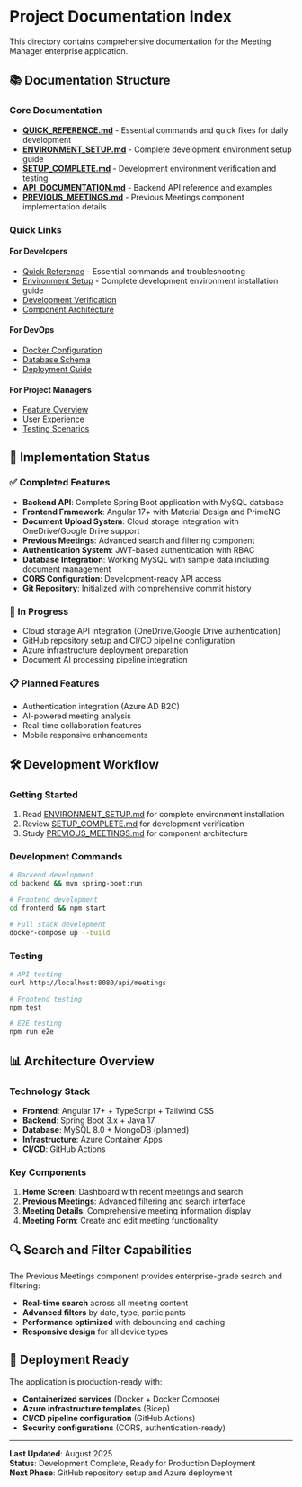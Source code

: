 # Project Documentation Index

This directory contains comprehensive documentation for the Meeting Manager enterprise application.

## 📚 Documentation Structure

### Core Documentation

- **[QUICK_REFERENCE.md](./QUICK_REFERENCE.md)** - Essential commands and quick fixes for daily development
- **[ENVIRONMENT_SETUP.md](./ENVIRONMENT_SETUP.md)** - Complete development environment setup guide
- **[SETUP_COMPLETE.md](./SETUP_COMPLETE.md)** - Development environment verification and testing
- **[API_DOCUMENTATION.md](./API_DOCUMENTATION.md)** - Backend API reference and examples
- **[PREVIOUS_MEETINGS.md](./PREVIOUS_MEETINGS.md)** - Previous Meetings component implementation details

### Quick Links

#### For Developers

- [Quick Reference](./QUICK_REFERENCE.md) - Essential commands and troubleshooting
- [Environment Setup](./ENVIRONMENT_SETUP.md) - Complete development environment installation guide
- [Development Verification](./SETUP_COMPLETE.md#development-environment-ready--working)
- [Component Architecture](./PREVIOUS_MEETINGS.md#architecture)

#### For DevOps
- [Docker Configuration](./SETUP_COMPLETE.md#development-commands)
- [Database Schema](./API_DOCUMENTATION.md#database-schema)
- [Deployment Guide](../README.md#azure-deployment)

#### For Project Managers
- [Feature Overview](./PREVIOUS_MEETINGS.md#features)
- [User Experience](./PREVIOUS_MEETINGS.md#user-experience)
- [Testing Scenarios](./PREVIOUS_MEETINGS.md#testing-scenarios)

## 🎯 Implementation Status

### ✅ Completed Features
- **Backend API**: Complete Spring Boot application with MySQL database
- **Frontend Framework**: Angular 17+ with Material Design and PrimeNG
- **Document Upload System**: Cloud storage integration with OneDrive/Google Drive support
- **Previous Meetings**: Advanced search and filtering component
- **Authentication System**: JWT-based authentication with RBAC
- **Database Integration**: Working MySQL with sample data including document management
- **CORS Configuration**: Development-ready API access
- **Git Repository**: Initialized with comprehensive commit history

### 🚧 In Progress
- Cloud storage API integration (OneDrive/Google Drive authentication)
- GitHub repository setup and CI/CD pipeline configuration
- Azure infrastructure deployment preparation
- Document AI processing pipeline integration

### 📋 Planned Features
- Authentication integration (Azure AD B2C)
- AI-powered meeting analysis
- Real-time collaboration features
- Mobile responsive enhancements

## 🛠 Development Workflow

### Getting Started

1. Read [ENVIRONMENT_SETUP.md](./ENVIRONMENT_SETUP.md) for complete environment installation
2. Review [SETUP_COMPLETE.md](./SETUP_COMPLETE.md) for development verification
3. Study [PREVIOUS_MEETINGS.md](./PREVIOUS_MEETINGS.md) for component architecture

### Development Commands
```bash
# Backend development
cd backend && mvn spring-boot:run

# Frontend development  
cd frontend && npm start

# Full stack development
docker-compose up --build
```

### Testing
```bash
# API testing
curl http://localhost:8080/api/meetings

# Frontend testing
npm test

# E2E testing
npm run e2e
```

## 📊 Architecture Overview

### Technology Stack
- **Frontend**: Angular 17+ + TypeScript + Tailwind CSS
- **Backend**: Spring Boot 3.x + Java 17
- **Database**: MySQL 8.0 + MongoDB (planned)
- **Infrastructure**: Azure Container Apps
- **CI/CD**: GitHub Actions

### Key Components
1. **Home Screen**: Dashboard with recent meetings and search
2. **Previous Meetings**: Advanced filtering and search interface  
3. **Meeting Details**: Comprehensive meeting information display
4. **Meeting Form**: Create and edit meeting functionality

## 🔍 Search and Filter Capabilities

The Previous Meetings component provides enterprise-grade search and filtering:

- **Real-time search** across all meeting content
- **Advanced filters** by date, type, participants  
- **Performance optimized** with debouncing and caching
- **Responsive design** for all device types

## 🚀 Deployment Ready

The application is production-ready with:
- **Containerized services** (Docker + Docker Compose)
- **Azure infrastructure templates** (Bicep)
- **CI/CD pipeline configuration** (GitHub Actions)
- **Security configurations** (CORS, authentication-ready)

---

**Last Updated**: August 2025  
**Status**: Development Complete, Ready for Production Deployment  
**Next Phase**: GitHub repository setup and Azure deployment
